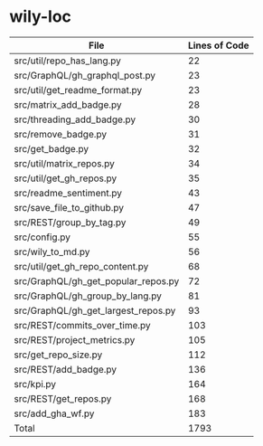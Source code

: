 # wily-loc

| File                                |   Lines of Code |
| --- | --- |
| src/util/repo_has_lang.py           |              22 |
| src/GraphQL/gh_graphql_post.py      |              23 |
| src/util/get_readme_format.py       |              23 |
| src/matrix_add_badge.py             |              28 |
| src/threading_add_badge.py          |              30 |
| src/remove_badge.py                 |              31 |
| src/get_badge.py                    |              32 |
| src/util/matrix_repos.py            |              34 |
| src/util/get_gh_repos.py            |              35 |
| src/readme_sentiment.py             |              43 |
| src/save_file_to_github.py          |              47 |
| src/REST/group_by_tag.py            |              49 |
| src/config.py                       |              55 |
| src/wily_to_md.py                   |              56 |
| src/util/get_gh_repo_content.py     |              68 |
| src/GraphQL/gh_get_popular_repos.py |              72 |
| src/GraphQL/gh_group_by_lang.py     |              81 |
| src/GraphQL/gh_get_largest_repos.py |              93 |
| src/REST/commits_over_time.py       |             103 |
| src/REST/project_metrics.py         |             105 |
| src/get_repo_size.py                |             112 |
| src/REST/add_badge.py               |             136 |
| src/kpi.py                          |             164 |
| src/REST/get_repos.py               |             168 |
| src/add_gha_wf.py                   |             183 |
| Total                               |            1793 |
